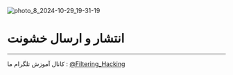 ![photo_8_2024-10-29_19-31-19](https://github.com/user-attachments/assets/b22c8a76-532a-4082-a08d-b4280f0216a7)
# انتشار و ارسال خشونت
--------------------
کانال آموزش تلگرام ما :
[@Filtering_Hacking](https://t.me/Filtering_Hacking)
